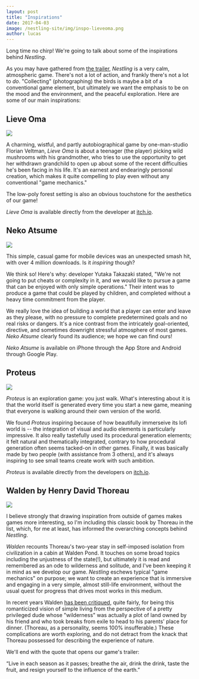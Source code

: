 ```yaml
---
layout: post
title: "Inspirations"
date: 2017-04-03
image: /nestling-site/img/inspo-lieveoma.png
author: lucas
---
```


<p>Long time no chirp! We're going to talk about some of the inspirations behind <i>Nestling</i>.</p>

<p>As you may have gathered from <a href='###'>the trailer</a>, <i>Nestling</i> is a very calm, atmospheric game. There's not a lot of action, and frankly there's not a lot to <i>do</i>. "Collecting" (photographing) the birds is maybe a bit of a conventional game element, but ultimately we want the emphasis to be on the mood and the environment, and the peaceful exploration. Here are some of our main inspirations:</p>

<h2>Lieve Oma</h2>
<img src='/nestling-site/img/inspo-lieveoma-2.png'/>

<p>A charming, wistful, and partly autobiographical game by one-man-studio Florian Veltman, <i>Lieve Oma</i> is about a teenager (the player) picking wild mushrooms with his grandmother, who tries to use the opportunity to get her withdrawn grandchild to open up about some of the recent difficulties he's been facing in his life. It's an earnest and endearingly personal creation, which makes it quite compelling to play even without any conventional "game mechanics."</p>

<p>The low-poly forest setting is also an obvious touchstone for the aesthetics of our game!</p>

<p><i>Lieve Oma</i> is available directly from the developer at <a href='https://vltmn.itch.io/lieve-oma'>itch.io</a>.</p>

<h2>Neko Atsume</h2>
<img class='vertical' src='https://upload.wikimedia.org/wikipedia/en/d/da/Neko_atsume_screenshot.jpeg'/>

<p>This simple, casual game for mobile devices was an unexpected smash hit, with over 4 million downloads. Is it <i>inspiring</i> though?</p>

<p>We think so! Here's why: developer Yutaka Takazaki stated, "We're not going to put cheats or complexity in it, and we would like to pursue a game that can be enjoyed with only simple operations." Their intent was to produce a game that could be played by children, and completed without a heavy time commitment from the player.</p>

<p>We really love the idea of building a world that a player can enter and leave as they please, with no pressure to complete predetermined goals and no real risks or dangers. It's a nice contrast from the intricately goal-oriented, directive, and sometimes downright stressful atmosphere of most games. <i>Neko Atsume</i> clearly found its audience; we hope we can find ours! </p>

<p><i>Neko Atsume</i> is available on iPhone through the App Store and Android through Google Play.</p>

<h2>Proteus</h2>

<img src='/nestling-site/img/inspo-proteus.png'/>

<p><i>Proteus</i> is an exploration game: you just walk. What's interesting about it is that the world itself is generated every time you start a new game, meaning that everyone is walking around their own version of the world.</p>

<p>We found <i>Proteus</i> inspiring because of how beautifully immerseive its lofi world is -- the integration of visual and audio elements is particularly impressive. It also really tastefully used its procedural generation elements; it felt natural and thematically integrated, contrary to how procedural generation often seems tacked-on in other games. Finally, it was basically made by two people (with assistance from 3 others), and it's always inspiring to see small teams create work with such ambition.</p>

<p><i>Proteus</i> is available directly from the developers on <a href='https://twistedtree.itch.io/proteus'>itch.io</a>.</p>

<h2>Walden by Henry David Thoreau</h2>
<img class='vertical' src='https://upload.wikimedia.org/wikipedia/commons/9/91/1854_Walden_byThoreau.jpg'/>

<p>I believe strongly that drawing inspiration from outside of games makes games more interesting, so I'm including this classic book by Thoreau in the list, which, for me at least, has informed the overarching concepts behind <i>Nestling</i>.</p>

<p><i>Walden</i> recounts Thoreau's two-year stay in self-imposed isolation from civilization in a cabin at Walden Pond. It touches on some broad topics including the unjustness of the state(!), but ultimately it is read and remembered as an ode to wilderness and solitude, and I've been keeping it in mind as we develop our game. <i>Nestling</i> eschews typical "game mechanics" on purpose; we want to create an experience that is immersive and engaging in a very simple, almost still-life environment, without the usual quest for progress that drives most works in this medium.</p>

<p>In recent years Walden <a href='http://www.newyorker.com/magazine/2015/10/19/pond-scum'>has been critiqued</a>, quite fairly, for being this romanticized vision of simple living from the perspective of a pretty privileged dude whose "wilderness" was actually a plot of land owned by his friend and who took breaks from exile to head to his parents' place for dinner. (Thoreau, as a personality, seems 100% insufferable.) These complications are worth exploring, and do not detract from the knack that Thoreau possessed for describing the experience of nature.</p>

<p>We'll end with the quote that opens our game's trailer:</p>

<p>“Live in each season as it passes; breathe the air, drink the drink, taste the fruit, and resign yourself to the influence of the earth.”</p>
